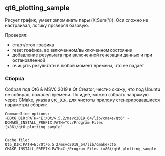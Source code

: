 ## qt6_plotting_sample

Рисует график, умеет запоминать пары (X;Sum(Y)).
Оси сложно не настраивал, логику проверял базовую.

Проверял:

* старт/стоп графика
* reset графика, во включенном/выключенном состоянии
* добавление результата при включенной генерации данных и при остановленной
* очищать результаты в любой момент времени, что не падает

### Сборка

Собрал под Qt6 & MSVC 2019 в Qt Creator, честно скажу, что под Ubuntu не собирал, пожалел времени.
По идее, можно собрать напрямую через CMake, указав `Qt6_DIR`, для чистоты приложу сгенерировавшиеся параметры сборки:
```
Commandline options:
-DQt6_DIR:PATH="E:/Qt/6.5.2/msvc2019_64/lib/cmake/Qt6" -DCMAKE_INSTALL_PREFIX:PATH="C:/Program Files (x86)/qt6_plotting_sample" 


Cache file:
Qt6_DIR:PATH=E:/Qt/6.5.2/msvc2019_64/lib/cmake/Qt6
CMAKE_INSTALL_PREFIX:PATH=C:/Program Files (x86)/qt6_plotting_sample
```